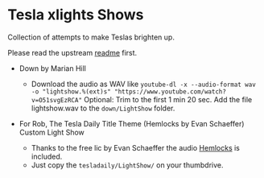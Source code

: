 # Tesla xlights Shows

Collection of attempts to make Teslas brighten up.

Please read the upstream [readme](https://github.com/teslamotors/light-show#readme) first.

* Down by Marian Hill
  - Download the audio as WAV like 
    `youtube-dl -x --audio-format wav -o "lightshow.%(ext)s" "https://www.youtube.com/watch?v=O51svgEzRCA"`
    Optional: Trim to the first 1 min 20 sec.
    Add the file lightshow.wav to the `down/LightShow` folder.

* For Rob, The Tesla Daily Title Theme (Hemlocks by Evan Schaeffer)
Custom Light Show
  - Thanks to the free lic by Evan Schaeffer the audio [Hemlocks](https://www.youtube.com/watch?v=3L47jSVI0fk) is included.
  - Just copy the `tesladaily/LightShow/` on your thumbdrive.
